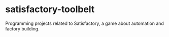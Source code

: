# satisfactory-toolbelt
Programming projects related to Satisfactory, a game about automation and factory building.
